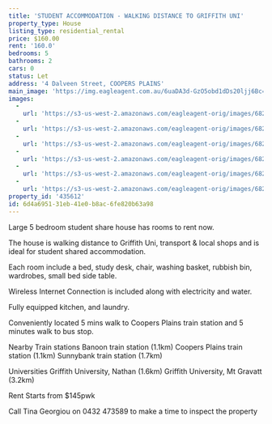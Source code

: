 ```yaml
---
title: 'STUDENT ACCOMMODATION - WALKING DISTANCE TO GRIFFITH UNI'
property_type: House
listing_type: residential_rental
price: $160.00
rent: '160.0'
bedrooms: 5
bathrooms: 2
cars: 0
status: Let
address: '4 Dalveen Street, COOPERS PLAINS'
main_image: 'https://img.eagleagent.com.au/6uaDA3d-GzO5obd1dDs20ljj6Bc=/1280x854/smart/https://s3-us-west-2.amazonaws.com/eagleagent-orig/images/6826108/415381767-image-M.jpg'
images:
  -
    url: 'https://s3-us-west-2.amazonaws.com/eagleagent-orig/images/6826113/415381767-image-E.jpg'
  -
    url: 'https://s3-us-west-2.amazonaws.com/eagleagent-orig/images/6826112/415381767-image-D.jpg'
  -
    url: 'https://s3-us-west-2.amazonaws.com/eagleagent-orig/images/6826111/415381767-image-C.jpg'
  -
    url: 'https://s3-us-west-2.amazonaws.com/eagleagent-orig/images/6826110/415381767-image-B.jpg'
  -
    url: 'https://s3-us-west-2.amazonaws.com/eagleagent-orig/images/6826109/415381767-image-A.jpg'
  -
    url: 'https://s3-us-west-2.amazonaws.com/eagleagent-orig/images/6826108/415381767-image-M.jpg'
property_id: '435612'
id: 6d4a6951-31eb-41e0-b8ac-6fe820b63a98
---
```

Large 5 bedroom student share house has rooms to rent now.

The house is walking distance to Griffith Uni, transport & local shops and is ideal for student shared accommodation.

Each room include a bed, study desk, chair, washing basket, rubbish bin, wardrobes, small bed side table.

Wireless Internet Connection is included along with electricity and water.

Fully equipped kitchen, and laundry.

Conveniently located 5 mins walk to Coopers Plains train station and 5 minutes walk to bus stop.

Nearby Train stations
Banoon train station (1.1km)
Coopers Plains train station (1.1km)
Sunnybank train station (1.7km)

Universities
Griffith University, Nathan (1.6km)
Griffith University, Mt Gravatt (3.2km)

Rent Starts from $145pwk

Call Tina Georgiou on 0432 473589 to make a time to inspect the property